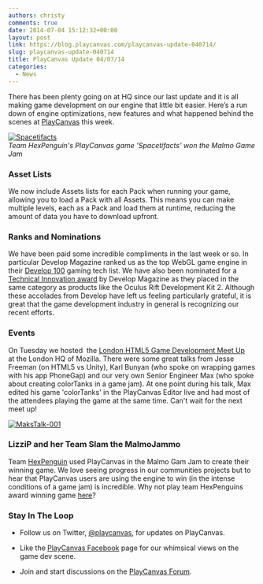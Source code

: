 ```yaml
---
authors: christy
comments: true
date: 2014-07-04 15:12:32+00:00
layout: post
link: https://blog.playcanvas.com/playcanvas-update-040714/
slug: playcanvas-update-040714
title: PlayCanvas Update 04/07/14
categories:
  - News
---
```


There has been plenty going on at HQ since our last update and it is all making game development on our engine that little bit easier. Here’s a run down of engine optimizations, new features and what happened behind the scenes at [PlayCanvas](https://playcanvas.com/) this week.

[![Spacetifacts](/img/Spacetifacts.jpg)](/img/Spacetifacts.jpg)
<br />_Team HexPenguin's PlayCanvas game 'Spacetifacts' won the Malmo Game Jam_

### Asset Lists

We now include Assets lists for each Pack when running your game, allowing you to load a Pack with all Assets. This means you can make multiple levels, each as a Pack and load them at runtime, reducing the amount of data you have to download upfront.

### Ranks and Nominations

We have been paid some incredible compliments in the last week or so. In particular Develop Magazine ranked us as the top WebGL game engine in their [Develop 100](http://content.yudu.com/A2xcc7/Dev100TechList2014/resources/index.htm?referrerUrl=) gaming tech list. We have also been nominated for a [Technical Innovation award](https://mcvuk.com/business-news/publishing/develop-awards-2014-the-finalists-revealed/) by Develop Magazine as they placed in the same category as products like the Oculus Rift Development Kit 2. Although these accolades from Develop have left us feeling particularly grateful, it is great that the game development industry in general is recognizing our recent efforts.

### Events

On Tuesday we hosted  the [London HTML5 Game Development Meet Up](http://www.meetup.com/London-HTML5-Game-Developers/events/188693262/) at the London HQ of Mozilla. There were some great talks from Jesse Freeman (on HTML5 vs Unity), Karl Bunyan (who spoke on wrapping games with his app PhoneGap) and our very own Senior Engineer Max (who spoke about creating colorTanks in a game jam). At one point during his talk, Max edited his game 'colorTanks' in the PlayCanvas Editor live and had most of the attendees playing the game at the same time. Can't wait for the next meet up!

[![MaksTalk-001](/img/MaksTalk-001.jpg)](/img/MaksTalk-001.jpg)

### LizziP and her Team Slam the MalmoJammo

Team [HexPenguin](https://twitter.com/HexPenguin) used PlayCanvas in the Malmo Gam Jam to create their winning game. We love seeing progress in our communities projects but to hear that PlayCanvas users are using the engine to win (in the intense conditions of a game jam) is incredible. Why not play team HexPenguins award winning game [here](https://playcanvas.com/project/12400/overview/malmojammo)?

### Stay In The Loop

- Follow us on Twitter, [@playcanvas](https://twitter.com/playcanvas), for updates on PlayCanvas.

- Like the [PlayCanvas Facebook](https://facebook.com/playcanvas) page for our whimsical views on the game dev scene.

- Join and start discussions on the [PlayCanvas Forum](https://forum.playcanvas.com/).
